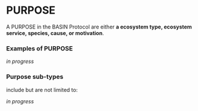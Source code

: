# PURPOSE

A PURPOSE in the BASIN Protocol are either **a ecosystem type, ecosystem service, species, cause, or motivation**.

### Examples of PURPOSE

_in progress_

### Purpose sub-types

include but are not limited to:

_in progress_

